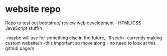 # website repo

Repo to test out bootstrap/ review web development - HTML/CSS JavaScript stuff/n

-maybe will use for something else in the future, i'll see/n
-currently making custom website/n
-this important so move along - no need to look at this github page/n
